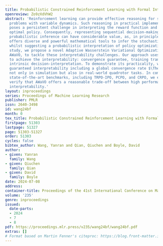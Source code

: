 ```yaml
---
title: Probabilistic Constrained Reinforcement Learning with Formal Interpretability
openreview: Zo9zXdVhW2
abstract: 'Reinforcement learning can provide effective reasoning for sequential decision-making
  problems with variable dynamics. Such reasoning in practical implementation, however,
  poses a persistent challenge in interpreting the reward function and the corresponding
  optimal policy. Consequently, representing sequential decision-making problems as
  probabilistic inference can have considerable value, as, in principle, the inference
  offers diverse and powerful mathematical tools to infer the stochastic dynamics
  whilst suggesting a probabilistic interpretation of policy optimization. In this
  study, we propose a novel Adaptive Wasserstein Variational Optimization, namely
  AWaVO, to tackle these interpretability challenges. Our approach uses formal methods
  to achieve the interpretability: convergence guarantee, training transparency, and
  intrinsic decision-interpretation. To demonstrate its practicality, we showcase
  guaranteed interpretability including a global convergence rate $\Theta(1/\sqrt{T})$
  not only in simulation but also in real-world quadrotor tasks. In comparison with
  state-of-the-art benchmarks, including TRPO-IPO, PCPO, and CRPO, we empirically
  verify that AWaVO offers a reasonable trade-off between high performance and sufficient
  interpretability.'
layout: inproceedings
series: Proceedings of Machine Learning Research
publisher: PMLR
issn: 2640-3498
id: wang24bf
month: 0
tex_title: Probabilistic Constrained Reinforcement Learning with Formal Interpretability
firstpage: 51303
lastpage: 51327
page: 51303-51327
order: 51303
cycles: false
bibtex_author: Wang, Yanran and Qian, Qiuchen and Boyle, David
author:
- given: Yanran
  family: Wang
- given: Qiuchen
  family: Qian
- given: David
  family: Boyle
date: 2024-07-08
address:
container-title: Proceedings of the 41st International Conference on Machine Learning
volume: '235'
genre: inproceedings
issued:
  date-parts:
  - 2024
  - 7
  - 8
pdf: https://proceedings.mlr.press/v235/wang24bf/wang24bf.pdf
extras: []
# Format based on Martin Fenner's citeproc: https://blog.front-matter.io/posts/citeproc-yaml-for-bibliographies/
---
```

